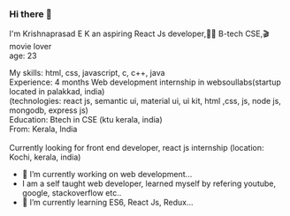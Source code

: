 ### Hi there 👋

I'm Krishnaprasad E K
an aspiring React Js developer,👨‍🎓 B-tech CSE,🎬 movie lover
<br>
age: 23
<br>

My skills: html, css, javascript, c, c++, java
<br>
Experience: 4 months Web development internship in websoullabs(startup located in palakkad, india)
<br>
(technologies: react js, semantic ui, material ui, ui kit, html ,css, js, node js, mongodb, express js)
<br>
Education: Btech in CSE (ktu kerala, india)
<br>
From: Kerala, India
<br>
<br>
Currently looking for front end developer, react js internship (location: Kochi, kerala, india)
<br>

- 🔭 I’m currently working on web development...
- I am a self taught web developer, learned myself by refering youtube, google, stackoverflow etc..
- 🌱 I’m currently learning ES6, React Js, Redux...

